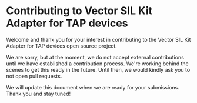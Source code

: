 # Contributing to Vector SIL Kit Adapter for TAP devices

Welcome and thank you for your interest in contributing to the Vector SIL Kit Adapter for TAP devices
open source project.

We are sorry, but at the moment, we do not accept external contributions until
we have established a contribution process. We're working behind the scenes to
get this ready in the future. Until then, we would kindly ask you to not open pull
requests.

We will update this document when we are ready for your submissions.
Thank you and stay tuned!
